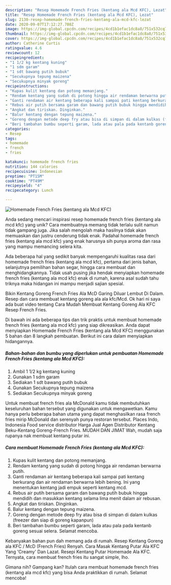 ```yaml
---
description: "Resep Homemade French Fries (kentang ala Mcd KFC), Lezat"
title: "Resep Homemade French Fries (kentang ala Mcd KFC), Lezat"
slug: 2130-resep-homemade-french-fries-kentang-ala-mcd-kfc-lezat
date: 2020-09-07T17:12:27.708Z
image: https://img-global.cpcdn.com/recipes/4cd1b1efac1dc8a8/751x532cq70/homemade-french-fries-kentang-ala-mcd-kfc-foto-resep-utama.jpg
thumbnail: https://img-global.cpcdn.com/recipes/4cd1b1efac1dc8a8/751x532cq70/homemade-french-fries-kentang-ala-mcd-kfc-foto-resep-utama.jpg
cover: https://img-global.cpcdn.com/recipes/4cd1b1efac1dc8a8/751x532cq70/homemade-french-fries-kentang-ala-mcd-kfc-foto-resep-utama.jpg
author: Catherine Curtis
ratingvalue: 4.6
reviewcount: 12
recipeingredient:
- "1 1/2 kg kentang kuning"
- "1 sdm garam"
- "1 sdt bawang putih bubuk"
- "Secukupnya tepung maizena"
- "Secukupnya minyak goreng"
recipeinstructions:
- "Kupas kulit kentang dan potong memanjang."
- "Rendam kentang yang sudah di potong hingga air rendaman berwarna putih."
- "Ganti rendaman air kentang beberapa kali sampai pati kentang berkurang dan air rendaman berwarna lebih bening. Ini yang menentukan kentang jadi empuk seperti kentang mcd."
- "Rebus air putih bersama garam dan bawang putih bubuk hingga mendidih dan masukkan kentang selama lima menit dalam air rebusan."
- "Angkat dan tiriskan. Dinginkan."
- "Balur kentang dengan tepung maizena."
- "Goreng dengan metode deep fry atau bisa di simpan di dalam kulkas (freezer dan siap di goreng kapanpun)"
- "Beri tambahan bumbu seperti garam, lada atau pala pada kentanb goreng sesuai selera. Selamat mencoba."
categories:
- Resep
tags:
- homemade
- french
- fries

katakunci: homemade french fries 
nutrition: 144 calories
recipecuisine: Indonesian
preptime: "PT15M"
cooktime: "PT49M"
recipeyield: "4"
recipecategory: Lunch

---
```



![Homemade French Fries (kentang ala Mcd KFC)](https://img-global.cpcdn.com/recipes/4cd1b1efac1dc8a8/751x532cq70/homemade-french-fries-kentang-ala-mcd-kfc-foto-resep-utama.jpg)

Anda sedang mencari inspirasi resep homemade french fries (kentang ala mcd kfc) yang unik? Cara membuatnya memang tidak terlalu sulit namun tidak gampang juga. Jika salah mengolah maka hasilnya tidak akan memuaskan dan justru cenderung tidak enak. Padahal homemade french fries (kentang ala mcd kfc) yang enak harusnya sih punya aroma dan rasa yang mampu memancing selera kita.

Ada beberapa hal yang sedikit banyak mempengaruhi kualitas rasa dari homemade french fries (kentang ala mcd kfc), pertama dari jenis bahan, selanjutnya pemilihan bahan segar, hingga cara membuat dan menghidangkannya. Tidak usah pusing jika hendak menyiapkan homemade french fries (kentang ala mcd kfc) enak di rumah, karena asal sudah tahu triknya maka hidangan ini mampu menjadi sajian spesial.

Bikin Kentang Goreng French Fries Ala McD Garing Diluar Lembut Di Dalam. Resep dan cara membuat kentang goreng ala ala kfc/Mcd. Ok hari ni saya ada buat video tentang Cara Mudah Membuat Kentang Goreng Ala KFC Resep French Fries.


Di bawah ini ada beberapa tips dan trik praktis untuk membuat homemade french fries (kentang ala mcd kfc) yang siap dikreasikan. Anda dapat menyiapkan Homemade French Fries (kentang ala Mcd KFC) menggunakan 5 bahan dan 8 langkah pembuatan. Berikut ini cara dalam menyiapkan hidangannya.

<!--inarticleads1-->

##### Bahan-bahan dan bumbu yang diperlukan untuk pembuatan Homemade French Fries (kentang ala Mcd KFC):

1. Ambil 1 1/2 kg kentang kuning
1. Gunakan 1 sdm garam
1. Sediakan 1 sdt bawang putih bubuk
1. Gunakan Secukupnya tepung maizena
1. Sediakan Secukupnya minyak goreng


Untuk membuat french fries ala McDonald kamu tidak membutuhkan keseluruhan bahan tersebut yang digunakan untuk mengawetkan. Kamu hanya perlu beberapa bahan utama yang dapat menghasilkan rasa french fries mirip McDonald dan serenyah punya restoran tersebut. Places Indo, Indonesia Food service distributor Harga Jual Agen Distributor Kentang Beku-Kentang Goreng-French Fries. MUDAH DAN JIMAT Wah, mudah saja rupanya nak membuat kentang putar ini. 

<!--inarticleads2-->

##### Cara membuat Homemade French Fries (kentang ala Mcd KFC):

1. Kupas kulit kentang dan potong memanjang.
1. Rendam kentang yang sudah di potong hingga air rendaman berwarna putih.
1. Ganti rendaman air kentang beberapa kali sampai pati kentang berkurang dan air rendaman berwarna lebih bening. Ini yang menentukan kentang jadi empuk seperti kentang mcd.
1. Rebus air putih bersama garam dan bawang putih bubuk hingga mendidih dan masukkan kentang selama lima menit dalam air rebusan.
1. Angkat dan tiriskan. Dinginkan.
1. Balur kentang dengan tepung maizena.
1. Goreng dengan metode deep fry atau bisa di simpan di dalam kulkas (freezer dan siap di goreng kapanpun)
1. Beri tambahan bumbu seperti garam, lada atau pala pada kentanb goreng sesuai selera. Selamat mencoba.


Kebanyakan bahan pun dah memang ada di rumah. Resep Kentang Goreng ala KFC / McD (French Fries) Renyah. Cara Masak Kentang Putar Ala KFC Yang &#39;Creamy&#39; Dan Lazat. Resepi Kentang Putar Homemade Ala KFC. Ternyata, cara membuat french fries itu sangat simple, lho. 

Gimana nih? Gampang kan? Itulah cara membuat homemade french fries (kentang ala mcd kfc) yang bisa Anda praktikkan di rumah. Selamat mencoba!
